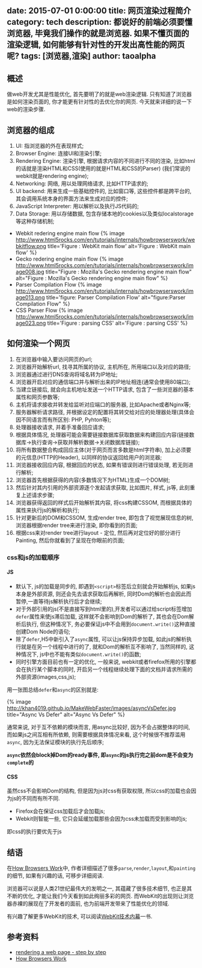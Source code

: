 date: 2015-07-01 0:00:00
title: 网页渲染过程简介
category: tech
description: 都说好的前端必须要懂浏览器, 毕竟我们操作的就是浏览器. 如果不懂页面的渲染逻辑, 如何能够有针对性的开发出高性能的网页呢?
tags: [浏览器,渲染]
author: taoalpha
---

## 概述

做web开发尤其是性能优化, 首先要明了的就是web渲染逻辑. 只有知道了浏览器是如何渲染页面的, 你才能更有针对性的去优化你的网页. 今天就来详细的说一下web的渲染步骤.

## 浏览器的组成

1. UI: 指浏览器的外在表现样式;
2. Browser Engine: 连接UI和渲染引擎;
3. Rendering Engine: 渲染引擎, 根据请求内容的不同进行不同的渲染, 比如html的话就是渲染HTML和CSS(使用的就是HTML和CSS的Parser) (我们常说的webkit就是rendering engine);
4. Networking: 网络, 用以处理网络请求, 比如HTTP请求的;
5. UI backend: 用来生成一些基础控件的, 比如窗口等, 这些控件都是跨平台的, 其会调用系统本身的界面方法来生成对应的控件;
6. JavaScript Interpreter: 用以解析以及执行JS代码的;
7. Data Storage: 用以存储数据, 包含存储本地的cookies以及类似localstorage等这种存储机制;

- Webkit redering engine main flow
{% image http://www.html5rocks.com/en/tutorials/internals/howbrowserswork/webkitflow.png title='Figure : WebKit main flow' alt='Figure : WebKit main flow' %}
- Gecko redering engine main flow
{% image http://www.html5rocks.com/en/tutorials/internals/howbrowserswork/image008.jpg title="Figure : Mozilla's Gecko rendering engine main flow" alt="Figure : Mozilla's Gecko rendering engine main flow" %}
- Parser Compilation Flow
{% image http://www.html5rocks.com/en/tutorials/internals/howbrowserswork/image013.png title='figure: Parser Compilation Flow' alt="figure:Parser Compilation Flow" %}
- CSS Parser Flow
{% image http://www.html5rocks.com/en/tutorials/internals/howbrowserswork/image023.png title='Figure : parsing CSS' alt='Figure : parsing CSS' %}

## 如何渲染一个网页

1. 在浏览器中输入要访问网页的url;
2. 浏览器开始解析url, 找寻其所属的协议, 主机所在, 所用端口以及对应的路径;
3. 浏览器通过进行DNS查询将域名转为IP地址;
4. 浏览器开启对应的通信端口并与解析出来的IP地址相连(通常会使用80端口);
5. 当建立链接后, 就会向主机地址发送一个HTTP请求, 包含了一些浏览器的基本属性和网页参数等;
6. 主机将请求接收并转发给监听对应端口的服务器, 比如Apache或者Nginx等;
7. 服务器解析请求路径, 并根据设定的配置将其转交给对应的处理器处理(具体会因不同语言而有所区别: PHP, Pyhton等);
8. 处理器接收请求, 并着手准备回应请求;
9. 根据具体情况, 处理器可能会需要链接数据库获取数据来构建回应内容(链接数据库->执行查询->获取并解析数据->关闭数据库链接);
10. 将所有数据整合构成回应主体(对于网页而言多数是html字符串), 加上必须要的元信息(HTTP的Header), 以同样的协议返回给用户的浏览器;
11. 浏览器接收回应内容, 根据回应的状态, 如果有错误则进行错误处理, 若无则进行解析;
12. 浏览器首先根据获得的内容(多数情况下为HTML)生成一个DOM树;
13. 然后针对其内引用的外部资源逐个发起请求获取, 比如图片, 样式, js等, 此刻重复上述请求步骤;
14. 浏览器获得返回的样式后开始解析其内容, 将css构建CSSOM, 而根据具体的属性来执行js的解析和执行;
15. 针对更新后的DOM和CSSOM, 生成render tree, 即包含了视觉展现信息的树, 浏览器根据render tree来进行渲染, 即你看到的页面;
16. 根据css来对render tree进行layout - 定位, 然后再对定位好的部分进行Painting, 然后你就看到了呈现在你眼前的页面;

### css和js的加载顺序

#### JS

- 默认下, js的加载是同步的, 即遇到`<script>`标签后立刻就会开始解析js, 如果js本身是外部资源, 则还会先去请求获取后再解析, 同时Dom的解析也会因此而暂停,一直等待js解析执行后才会继续;
- 对于外部引用的js(不是直接写到html里的),开发者可以通过给script标签增加`defer`属性来使js滞后加载, 这样就不会影响到Dom的解析了, 其也会在Dom解析后执行, 但这种情况下, 务必要保证js中不会用到`document.write()`这种直接创建Dom Node的语句;
- 除了`defer`,H5中新引入了`async`属性, 可以让js保持异步加载, 如此js的解析执行就是在另一个线程中进行的了, 就和Dom的解析互不影响了, 当然同样的, 这种情况下, js中也不能有类似`document.write()`的函数;
- 同时引擎方面目前也有一定的优化, 一般来说, webkit或者firefox所用的引擎都会在执行某个脚本的同时, 开启另一个线程继续处理下面的文档并请求所需的外部资源(images,css,js);

用一张图总结`defer`和`async`的区别就是:

{% image http://khan4019.github.io/MakeWebFaster/images/asyncVsDefer.jpg title="Async Vs Defer" alt="Async Vs Defer" %}

通常来说, 对于互不依赖的模块而言, 用async比较好, 因为不会占据整体的时间, 而如果js之间互相有所依赖, 则需要根据具体情况来看, 这个时候很不推荐滥用`async`, 因为无法保证模块的执行先后顺序;

**`async`依然会block掉Dom的ready事件, 即`async`的js执行完之前dom是不会变为`complete`的**

#### CSS

虽然css不会影响Dom的结构, 但是因为js对css有获取权限, 所以css的加载也会因为js的不同而有所不同.

- Firefox会在保证css加载后才会加载js;
- Webkit则智能一些, 它只会延缓加载那些会因为css未加载而受到影响的js;

即css的执行要优先于js

## 结语

在[How Browsers Work](http://www.html5rocks.com/en/tutorials/internals/howbrowserswork)中, 作者详细描述了很多`parse`,`render`,`layout`,和`painting`的细节, 如果有兴趣的话, 可移步详细阅读.

浏览器可以说是人类21世纪最伟大的发明之一, 其蕴藏了很多技术细节, 也正是其不断的优化, 才能让我们今天看到如此绚丽多彩的网页. 而WebKit的出现则让浏览器赤裸的展现在了开发者的面前, 也为前端开发带来了性能优化的领域.

有兴趣了解更多WebKit的技术, 可以阅读[WebKit技术内幕](http://book.douban.com/subject/25910556/)一书.

## 参考资料

- [rendering a web page - step by step](https://friendlybit.com/css/rendering-a-web-page-step-by-step/)
- [How Browsers Work](http://www.html5rocks.com/en/tutorials/internals/howbrowserswork)
